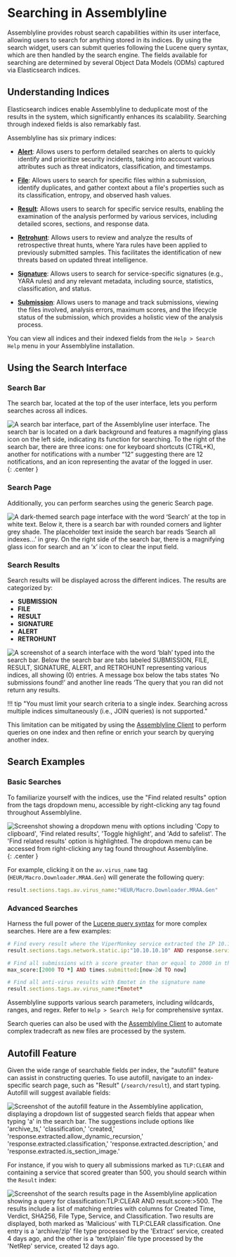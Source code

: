 # Searching in Assemblyline

Assemblyline provides robust search capabilities within its user interface, allowing users to search for anything stored in its indices. By using the search widget, users can submit queries following the Lucene query syntax, which are then handled by the search engine. The fields available for searching are determined by several Object Data Models (ODMs) captured via Elasticsearch indices.

## Understanding Indices

Elasticsearch indices enable Assemblyline to deduplicate most of the results in the system, which significantly enhances its scalability. Searching through indexed fields is also remarkably fast.

Assemblyline has six primary indices:

- **[Alert](../odm/models/alert.md)**: Allows users to perform detailed searches on alerts to quickly identify and prioritize security incidents, taking into account various attributes such as threat indicators, classification, and timestamps.

- **[File](../odm/models/file.md)**: Allows users to search for specific files within a submission, identify duplicates, and gather context about a file's properties such as its classification, entropy, and observed hash values.

- **[Result](../odm/models/result.md)**: Allows users to search for specific service results, enabling the examination of the analysis performed by various services, including detailed scores, sections, and response data.

- **[Retrohunt](../odm/models/retrohunt.md)**: Allows users to review and analyze the results of retrospective threat hunts, where Yara rules have been applied to previously submitted samples. This facilitates the identification of new threats based on updated threat intelligence.

- **[Signature](../odm/models/signature.md)**: Allows users to search for service-specific signatures (e.g., YARA rules) and any relevant metadata, including source, statistics, classification, and status.

- **[Submission](../odm/models/submission.md)**: Allows users to manage and track submissions, viewing the files involved, analysis errors, maximum scores, and the lifecycle status of the submission, which provides a holistic view of the analysis process.

You can view all indices and their indexed fields from the `Help > Search Help` menu in your Assemblyline installation.

## Using the Search Interface

### Search Bar

The search bar, located at the top of the user interface, lets you perform searches across all indices.

![A search bar interface, part of the Assemblyline user interface. The search bar is located on a dark background and features a magnifying glass icon on the left side, indicating its function for searching. To the right of the search bar, there are three icons: one for keyboard shortcuts (CTRL+K), another for notifications with a number “12” suggesting there are 12 notifications, and an icon representing the avatar of the logged in user.](./images/search_bar.png){: .center }

### Search Page

Additionally, you can perform searches using the generic Search page.

![A dark-themed search page interface with the word ‘Search’ at the top in white text. Below it, there is a search bar with rounded corners and lighter grey shade. The placeholder text inside the search bar reads ‘Search all indexes…’ in grey. On the right side of the search bar, there is a magnifying glass icon for search and an ‘x’ icon to clear the input field.](./images/search_view.png)

### Search Results

Search results will be displayed across the different indices. The results are categorized by:

- **SUBMISSION**
- **FILE**
- **RESULT**
- **SIGNATURE**
- **ALERT**
- **RETROHUNT**

![A screenshot of a search interface with the word ‘blah’ typed into the search bar. Below the search bar are tabs labeled SUBMISSION, FILE, RESULT, SIGNATURE, ALERT, and RETROHUNT representing various indices, all showing (0) entries. A message box below the tabs states ‘No submissions found!’ and another line reads ‘The query that you ran did not return any results.](./images/searching_across_indices.png)

!!! tip "You must limit your search criteria to a single index. Searching across multiple indices simultaneously (i.e., JOIN queries) is not supported."

This limitation can be mitigated by using the [Assemblyline Client](../../integration/python/) to perform queries on one index and then refine or enrich your search by querying another index.

## Search Examples

### Basic Searches

To familiarize yourself with the indices, use the "Find related results" option from the tags dropdown menu, accessible by right-clicking any tag found throughout Assemblyline.

![Screenshot showing a dropdown menu with options including 'Copy to clipboard', 'Find related results', 'Toggle highlight', and 'Add to safelist'. The 'Find related results' option is highlighted. The dropdown menu can be accessed from right-clicking any tag found throughout Assemblyline.](./images/magnifier.png){: .center }

For example, clicking it on the `av.virus_name` tag (`HEUR/Macro.Downloader.MRAA.Gen`) will generate the following query:
```ruby
result.sections.tags.av.virus_name:"HEUR/Macro.Downloader.MRAA.Gen"
```

### Advanced Searches

Harness the full power of the [Lucene query syntax](https://www.elastic.co/guide/en/kibana/current/lucene-query.html) for more complex searches. Here are a few examples:

```ruby
# Find every result where the ViperMonkey service extracted the IP 10.10.10.10
result.sections.tags.network.static.ip:"10.10.10.10" AND response.service_name:ViperMonkey

# Find all submissions with a score greater than or equal to 2000 in the last two days
max_score:[2000 TO *] AND times.submitted:[now-2d TO now]

# Find all anti-virus results with Emotet in the signature name
result.sections.tags.av.virus_name:*Emotet*
```
Assemblyline supports various search parameters, including wildcards, ranges, and regex. Refer to `Help > Search Help` for comprehensive syntax.

Search queries can also be used with the [Assemblyline Client](../../integration/python) to automate complex tradecraft as new files are processed by the system.

## Autofill Feature

Given the wide range of searchable fields per index, the "autofill" feature can assist in constructing queries. To use autofill, navigate to an index-specific search page, such as "Result" (`/search/result`), and start typing. Autofill will suggest available fields:

![Screenshot of the autofill feature in the Assemblyline application, displaying a dropdown list of suggested search fields that appear when typing 'a' in the search bar. The suggestions include options like 'archive_ts,' 'classification,' 'created,' 'response.extracted.allow_dynamic_recursion,' 'response.extracted.classification,' 'response.extracted.description,' and 'response.extracted.is_section_image.'](./images/autofill_options.png)

For instance, if you wish to query all submissions marked as `TLP:CLEAR` and containing a service that scored greater than 500, you should search within the `Result` index:

![Screenshot of the search results page in the Assemblyline application showing a query for classification:TLP:CLEAR AND result.score:>500. The results include a list of matching entries with columns for Created Time, Verdict, SHA256, File Type, Service, and Classification. Two results are displayed, both marked as 'Malicious' with TLP:CLEAR classification. One entry is a 'archive/zip' file type processed by the 'Extract' service, created 4 days ago, and the other is a 'text/plain' file type processed by the 'NetRep' service, created 12 days ago.](./images/example_query_result.png)
